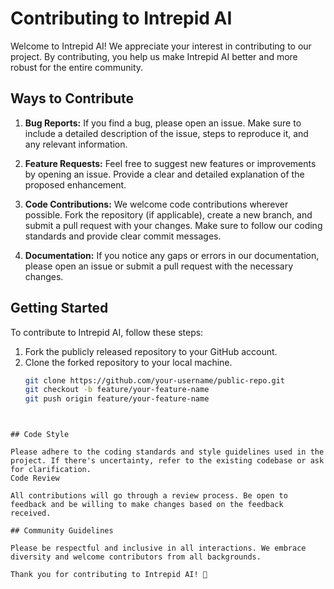 # Contributing to Intrepid AI

Welcome to Intrepid AI! We appreciate your interest in contributing to our project. By contributing, you help us make Intrepid AI better and more robust for the entire community.

## Ways to Contribute

1. **Bug Reports:** If you find a bug, please open an issue. Make sure to include a detailed description of the issue, steps to reproduce it, and any relevant information.

2. **Feature Requests:** Feel free to suggest new features or improvements by opening an issue. Provide a clear and detailed explanation of the proposed enhancement.

3. **Code Contributions:** We welcome code contributions wherever possible. Fork the repository (if applicable), create a new branch, and submit a pull request with your changes. Make sure to follow our coding standards and provide clear commit messages.

4. **Documentation:** If you notice any gaps or errors in our documentation, please open an issue or submit a pull request with the necessary changes.

## Getting Started

To contribute to Intrepid AI, follow these steps:

1. Fork the publicly released repository to your GitHub account.
2. Clone the forked repository to your local machine.
   ```bash
   git clone https://github.com/your-username/public-repo.git
   git checkout -b feature/your-feature-name
   git push origin feature/your-feature-name
```


## Code Style

Please adhere to the coding standards and style guidelines used in the project. If there's uncertainty, refer to the existing codebase or ask for clarification.
Code Review

All contributions will go through a review process. Be open to feedback and be willing to make changes based on the feedback received.

## Community Guidelines

Please be respectful and inclusive in all interactions. We embrace diversity and welcome contributors from all backgrounds.

Thank you for contributing to Intrepid AI! 🚀
